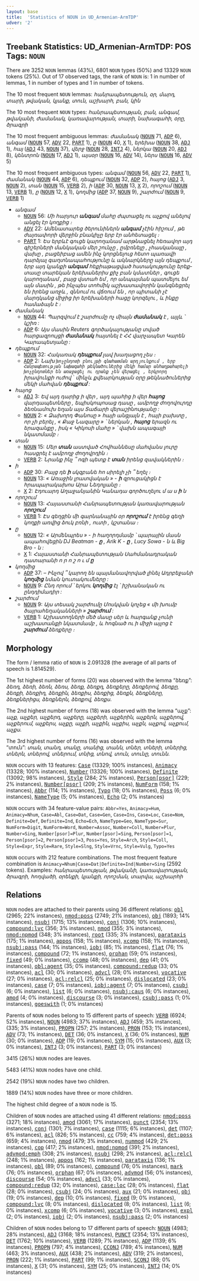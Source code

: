 ```yaml
---
layout: base
title:  'Statistics of NOUN in UD_Armenian-ArmTDP'
udver: '2'
---
```


## Treebank Statistics: UD_Armenian-ArmTDP: POS Tags: `NOUN`

There are 3252 `NOUN` lemmas (43%), 6801 `NOUN` types (50%) and 13329 `NOUN` tokens (25%).
Out of 17 observed tags, the rank of `NOUN` is: 1 in number of lemmas, 1 in number of types and 1 in number of tokens.

The 10 most frequent `NOUN` lemmas: <em>հանրապետություն, օր, մարդ, տարի, թվական, կյանք, տուն, աշխարհ, բան, կին</em>

The 10 most frequent `NOUN` types:  <em>հանրապետության, բան, անգամ, թվականի, ժամանակ, կառավարության, տարի, նախագահի, օրը, ծրագրի</em>

The 10 most frequent ambiguous lemmas: <em>ժամանակ</em> (<tt><a href="hy_armtdp-pos-NOUN.html">NOUN</a></tt> 71, <tt><a href="hy_armtdp-pos-ADP.html">ADP</a></tt> 6), <em>անգամ</em> (<tt><a href="hy_armtdp-pos-NOUN.html">NOUN</a></tt> 57, <tt><a href="hy_armtdp-pos-ADV.html">ADV</a></tt> 22, <tt><a href="hy_armtdp-pos-PART.html">PART</a></tt> 1), <em>ը</em> (<tt><a href="hy_armtdp-pos-NOUN.html">NOUN</a></tt> 40, <tt><a href="hy_armtdp-pos-X.html">X</a></tt> 1), <em>երեխա</em> (<tt><a href="hy_armtdp-pos-NOUN.html">NOUN</a></tt> 38, <tt><a href="hy_armtdp-pos-ADJ.html">ADJ</a></tt> 1), <em>հայ</em> (<tt><a href="hy_armtdp-pos-ADJ.html">ADJ</a></tt> 43, <tt><a href="hy_armtdp-pos-NOUN.html">NOUN</a></tt> 37), <em>վերջ</em> (<tt><a href="hy_armtdp-pos-NOUN.html">NOUN</a></tt> 28, <tt><a href="hy_armtdp-pos-INTJ.html">INTJ</a></tt> 4), <em>ներկա</em> (<tt><a href="hy_armtdp-pos-NOUN.html">NOUN</a></tt> 20, <tt><a href="hy_armtdp-pos-ADJ.html">ADJ</a></tt> 8), <em>կենտրոն</em> (<tt><a href="hy_armtdp-pos-NOUN.html">NOUN</a></tt> 17, <tt><a href="hy_armtdp-pos-ADJ.html">ADJ</a></tt> 1), <em>այսօր</em> (<tt><a href="hy_armtdp-pos-NOUN.html">NOUN</a></tt> 16, <tt><a href="hy_armtdp-pos-ADV.html">ADV</a></tt> 14), <em>ներս</em> (<tt><a href="hy_armtdp-pos-NOUN.html">NOUN</a></tt> 16, <tt><a href="hy_armtdp-pos-ADV.html">ADV</a></tt> 5)

The 10 most frequent ambiguous types:  <em>անգամ</em> (<tt><a href="hy_armtdp-pos-NOUN.html">NOUN</a></tt> 56, <tt><a href="hy_armtdp-pos-ADV.html">ADV</a></tt> 22, <tt><a href="hy_armtdp-pos-PART.html">PART</a></tt> 1), <em>ժամանակ</em> (<tt><a href="hy_armtdp-pos-NOUN.html">NOUN</a></tt> 44, <tt><a href="hy_armtdp-pos-ADP.html">ADP</a></tt> 6), <em>դեպքում</em> (<tt><a href="hy_armtdp-pos-NOUN.html">NOUN</a></tt> 32, <tt><a href="hy_armtdp-pos-ADP.html">ADP</a></tt> 2), <em>հայոց</em> (<tt><a href="hy_armtdp-pos-ADJ.html">ADJ</a></tt> 3, <tt><a href="hy_armtdp-pos-NOUN.html">NOUN</a></tt> 2), <em>տան</em> (<tt><a href="hy_armtdp-pos-NOUN.html">NOUN</a></tt> 15, <tt><a href="hy_armtdp-pos-VERB.html">VERB</a></tt> 2), <em>ի</em> (<tt><a href="hy_armtdp-pos-ADP.html">ADP</a></tt> 30, <tt><a href="hy_armtdp-pos-NOUN.html">NOUN</a></tt> 13, <tt><a href="hy_armtdp-pos-X.html">X</a></tt> 2), <em>որոշում</em> (<tt><a href="hy_armtdp-pos-NOUN.html">NOUN</a></tt> 13, <tt><a href="hy_armtdp-pos-VERB.html">VERB</a></tt> 1), <em>ը</em> (<tt><a href="hy_armtdp-pos-NOUN.html">NOUN</a></tt> 12, <tt><a href="hy_armtdp-pos-X.html">X</a></tt> 1), <em>կողմից</em> (<tt><a href="hy_armtdp-pos-ADP.html">ADP</a></tt> 37, <tt><a href="hy_armtdp-pos-NOUN.html">NOUN</a></tt> 9), <em>շարժում</em> (<tt><a href="hy_armtdp-pos-NOUN.html">NOUN</a></tt> 9, <tt><a href="hy_armtdp-pos-VERB.html">VERB</a></tt> 1)


* <em>անգամ</em>
  * <tt><a href="hy_armtdp-pos-NOUN.html">NOUN</a></tt> 56: <em>Մի հարյուր <b>անգամ</b> մահը ժպտացել ու աչքով անելով անցել էր կողքից ։</em>
  * <tt><a href="hy_armtdp-pos-ADV.html">ADV</a></tt> 22: <em>Ամենատարեց ծերունիներն <b>անգամ</b> չէին հիշում , թե ժայռափորի վերջին բնակիչը երբ էր անհետացել ։</em>
  * <tt><a href="hy_armtdp-pos-PART.html">PART</a></tt> 1: <em>Ես երբևէ գուցե կարողանամ արթնացնել հեռավոր այդ գիշերների մանկական մեր շունչը , ըմբռնելը , չհասկանալը , վախը , բացեիբաց ամեն ինչ կորցնելուց հետո պառավի դարձյալ գաղտնապահությունը և ակնարկները այն դեպքում , երբ այդ կյանքի <b>անգամ</b> հեքիաթացված հստակությունը երեք-տասը տարեկան երեխաներիս քիչ բան կմատներ , գուցե կարողանամ , բայց վստահ եմ , որ անպայման պատմելու եմ այն մասին , թե ինչպես տոհմիկ աշխատավորին կանգնեցրել են իրենց առջև , զննում ու վճռում են , որ պիտանի չէ մարդկանց միջից իր երեխաների հացը կորզելու , և ինքը համաձայն է ։</em>
* <em>ժամանակ</em>
  * <tt><a href="hy_armtdp-pos-NOUN.html">NOUN</a></tt> 44: <em>Պարզվում է շարժումը ոչ միայն <b>ժամանակ</b> է , այլև ՝ կշիռ :</em>
  * <tt><a href="hy_armtdp-pos-ADP.html">ADP</a></tt> 6: <em>Այս մասին Reuters գործակալությանը տված հարցազրույցի <b>ժամանակ</b> հայտնել է ՀՀ վարչապետ Կարեն Կարապետյանը :</em>
* <em>դեպքում</em>
  * <tt><a href="hy_armtdp-pos-NOUN.html">NOUN</a></tt> 32: <em>Հակառակ <b>դեպքում</b> լավ խաղացող չես ։</em>
  * <tt><a href="hy_armtdp-pos-ADP.html">ADP</a></tt> 2: <em>Նախ ` խոչընդոտի բնույթի գնահատման արդյունքում , երբ Հանրապետության Նախագահի թեկնածուներից մեկի համար անհաղթահարելի խոչընդոտներ են առաջացել ու դրանք չեն վերացել , երկրորդ ` իրավունքի ուժով ` մինչև քվեարկության օրը թեկնածուներից մեկի մահվան <b>դեպքում</b> :</em>
* <em>հայոց</em>
  * <tt><a href="hy_armtdp-pos-ADJ.html">ADJ</a></tt> 3: <em>Եվ այդ դարից ի վեր , այդ պահից ի վեր <b>հայոց</b> վարդապետները , եպիսկոպոսաց դասը , ամբողջ ժողովուրդը ձեռնամուխ եղան այս Տաճարի վերաշինությանը :</em>
  * <tt><a href="hy_armtdp-pos-NOUN.html">NOUN</a></tt> 2: <em>« Ձախորդ Փանոսը » հայի անցյալն է , հայի բախտը , որ չի բերել , « Քաջ Նազարը » ՝ ներկան , <b>հայոց</b> երազն ու երազանքը , իսկ « Կիկոսի մահը » ՝ վախն ապագայի նկատմամբ ։</em>
* <em>տան</em>
  * <tt><a href="hy_armtdp-pos-NOUN.html">NOUN</a></tt> 15: <em>Մեր <b>տան</b> աստված Հովհաննեսը մահվանս լուրը հասցրել է ամբողջ ժողովրդին ։</em>
  * <tt><a href="hy_armtdp-pos-VERB.html">VERB</a></tt> 2: <em>Նրանք ինչ ՞ ոգի պետք է <b>տան</b> իրենց զավակներին ։</em>
* <em>ի</em>
  * <tt><a href="hy_armtdp-pos-ADP.html">ADP</a></tt> 30: <em>Բայց դե <b>ի</b> սկզբանե հո սիրելի չի ՞ եղել ։</em>
  * <tt><a href="hy_armtdp-pos-NOUN.html">NOUN</a></tt> 13: <em>« Առաջին լրատվական » - <b>ի</b> զրուցակիցն է հրապարակախոս Արա Նեդոլյանը ։</em>
  * <tt><a href="hy_armtdp-pos-X.html">X</a></tt> 2: <em>Էդուարդ Աղաջանյանին Կանադա գործուղելու մ ա ս <b>ի</b> ն</em>
* <em>որոշում</em>
  * <tt><a href="hy_armtdp-pos-NOUN.html">NOUN</a></tt> 13: <em>Հայաստանի Հանրապետության կառավարության <b>որոշում</b></em>
  * <tt><a href="hy_armtdp-pos-VERB.html">VERB</a></tt> 1: <em>Էս գեղցին մի գարնանային օր <b>որոշում</b> է իրենց գեղի կողքի առվից ձուկ բռնի , ուտի , կշտանա ։</em>
* <em>ը</em>
  * <tt><a href="hy_armtdp-pos-NOUN.html">NOUN</a></tt> 12: <em>« Արմենպրես » - ի հաղորդմամբ ՝ պարային մասն ապահովեցին DJ Beatman - <b>ը</b> , Arik K - <b>ը</b> , Lucy Sowa - ն և Big Bro - ն :</em>
  * <tt><a href="hy_armtdp-pos-X.html">X</a></tt> 1: <em>Հայաստանի Հանրապետության Սահմանադրական դատարանի ո ր ո շ ո ւ մ <b>ը</b></em>
* <em>կողմից</em>
  * <tt><a href="hy_armtdp-pos-ADP.html">ADP</a></tt> 37: <em>– Ինչով ՞ կարող են պայմանավորված լինել Ադրբեջանի <b>կողմից</b> նման կուտակումները :</em>
  * <tt><a href="hy_armtdp-pos-NOUN.html">NOUN</a></tt> 9: <em>Ընդ որում ՝ երկու <b>կողմից</b> էլ ՝ իշխանական ու ընդդիմադիր :</em>
* <em>շարժում</em>
  * <tt><a href="hy_armtdp-pos-NOUN.html">NOUN</a></tt> 9: <em>Այս տեսակ շարժումը Մոսկվան կոչեց « մի խումբ ծայրահեղականների » <b>շարժում</b> :</em>
  * <tt><a href="hy_armtdp-pos-VERB.html">VERB</a></tt> 1: <em>Աշխատողների մեծ մասը սեր և հարգանք չունի աշխատանքի նկատմամբ , և հոգնած ու ի միջի այլոց է <b>շարժում</b> ձեռքերը ։</em>

## Morphology

The form / lemma ratio of `NOUN` is 2.091328 (the average of all parts of speech is 1.814529).

The 1st highest number of forms (20) was observed with the lemma “ձեռք”: <em>ձեռդ, ձեռի, ձեռն, ձեռս, ձեռք, ձեռքդ, ձեռքերը, ձեռքերով, ձեռքը, ձեռքի, ձեռքիդ, ձեռքին, ձեռքիս, ձեռքից, ձեռքն, ձեռքները, ձեռքներիցս, ձեռքներն, ձեռքով, ձեռքս</em>.

The 2nd highest number of forms (18) was observed with the lemma “աչք”: <em>աչք, աչքեր, աչքերդ, աչքերը, աչքերի, աչքերին, աչքերն, աչքերով, աչքերում, աչքերս, աչքը, աչքի, աչքին, աչքիս, աչքն, աչքով, աչքում, աչքս</em>.

The 3rd highest number of forms (16) was observed with the lemma “տուն”: <em>տան, տանդ, տանը, տանից, տանն, տներ, տների, տներից, տներն, տներով, տներում, տնից, տնով, տուն, տունը, տունն</em>.

`NOUN` occurs with 13 features: <tt><a href="hy_armtdp-feat-Case.html">Case</a></tt> (13329; 100% instances), <tt><a href="hy_armtdp-feat-Animacy.html">Animacy</a></tt> (13328; 100% instances), <tt><a href="hy_armtdp-feat-Number.html">Number</a></tt> (13326; 100% instances), <tt><a href="hy_armtdp-feat-Definite.html">Definite</a></tt> (13092; 98% instances), <tt><a href="hy_armtdp-feat-Style.html">Style</a></tt> (284; 2% instances), <tt><a href="hy_armtdp-feat-Person-psor.html">Person[psor]</a></tt> (229; 2% instances), <tt><a href="hy_armtdp-feat-Number-psor.html">Number[psor]</a></tt> (209; 2% instances), <tt><a href="hy_armtdp-feat-NumForm.html">NumForm</a></tt> (158; 1% instances), <tt><a href="hy_armtdp-feat-Abbr.html">Abbr</a></tt> (114; 1% instances), <tt><a href="hy_armtdp-feat-Typo.html">Typo</a></tt> (18; 0% instances), <tt><a href="hy_armtdp-feat-Poss.html">Poss</a></tt> (6; 0% instances), <tt><a href="hy_armtdp-feat-NameType.html">NameType</a></tt> (5; 0% instances), <tt><a href="hy_armtdp-feat-Echo.html">Echo</a></tt> (2; 0% instances)

`NOUN` occurs with 34 feature-value pairs: `Abbr=Yes`, `Animacy=Hum`, `Animacy=Nhum`, `Case=Abl`, `Case=Dat`, `Case=Gen`, `Case=Ins`, `Case=Loc`, `Case=Nom`, `Definite=Def`, `Definite=Ind`, `Echo=Ech`, `NameType=Geo`, `NameType=Sur`, `NumForm=Digit`, `NumForm=Word`, `Number=Assoc`, `Number=Coll`, `Number=Plur`, `Number=Sing`, `Number[psor]=Plur`, `Number[psor]=Sing`, `Person[psor]=1`, `Person[psor]=2`, `Person[psor]=3`, `Poss=Yes`, `Style=Arch`, `Style=Coll`, `Style=Expr`, `Style=Rare`, `Style=Slng`, `Style=Vrnc`, `Style=Vulg`, `Typo=Yes`

`NOUN` occurs with 212 feature combinations.
The most frequent feature combination is `Animacy=Nhum|Case=Dat|Definite=Ind|Number=Sing` (2592 tokens).
Examples: <em>հանրապետության, թվականի, կառավարության, ծրագրի, հոդվածի, օրենքի, կյանքի, որոշման, տարվա, աշխարհի</em>


## Relations

`NOUN` nodes are attached to their parents using 36 different relations: <tt><a href="hy_armtdp-dep-obl.html">obl</a></tt> (2965; 22% instances), <tt><a href="hy_armtdp-dep-nmod-poss.html">nmod:poss</a></tt> (2749; 21% instances), <tt><a href="hy_armtdp-dep-obj.html">obj</a></tt> (1893; 14% instances), <tt><a href="hy_armtdp-dep-nsubj.html">nsubj</a></tt> (1715; 13% instances), <tt><a href="hy_armtdp-dep-conj.html">conj</a></tt> (1306; 10% instances), <tt><a href="hy_armtdp-dep-compound-lvc.html">compound:lvc</a></tt> (356; 3% instances), <tt><a href="hy_armtdp-dep-nmod.html">nmod</a></tt> (355; 3% instances), <tt><a href="hy_armtdp-dep-nmod-npmod.html">nmod:npmod</a></tt> (348; 3% instances), <tt><a href="hy_armtdp-dep-root.html">root</a></tt> (335; 3% instances), <tt><a href="hy_armtdp-dep-parataxis.html">parataxis</a></tt> (175; 1% instances), <tt><a href="hy_armtdp-dep-appos.html">appos</a></tt> (158; 1% instances), <tt><a href="hy_armtdp-dep-xcomp.html">xcomp</a></tt> (158; 1% instances), <tt><a href="hy_armtdp-dep-nsubj-pass.html">nsubj:pass</a></tt> (144; 1% instances), <tt><a href="hy_armtdp-dep-iobj.html">iobj</a></tt> (85; 1% instances), <tt><a href="hy_armtdp-dep-flat.html">flat</a></tt> (76; 1% instances), <tt><a href="hy_armtdp-dep-compound.html">compound</a></tt> (72; 1% instances), <tt><a href="hy_armtdp-dep-orphan.html">orphan</a></tt> (59; 0% instances), <tt><a href="hy_armtdp-dep-fixed.html">fixed</a></tt> (49; 0% instances), <tt><a href="hy_armtdp-dep-ccomp.html">ccomp</a></tt> (48; 0% instances), <tt><a href="hy_armtdp-dep-dep.html">dep</a></tt> (41; 0% instances), <tt><a href="hy_armtdp-dep-obl-agent.html">obl:agent</a></tt> (35; 0% instances), <tt><a href="hy_armtdp-dep-compound-redup.html">compound:redup</a></tt> (33; 0% instances), <tt><a href="hy_armtdp-dep-acl.html">acl</a></tt> (30; 0% instances), <tt><a href="hy_armtdp-dep-advcl.html">advcl</a></tt> (28; 0% instances), <tt><a href="hy_armtdp-dep-vocative.html">vocative</a></tt> (27; 0% instances), <tt><a href="hy_armtdp-dep-acl-relcl.html">acl:relcl</a></tt> (25; 0% instances), <tt><a href="hy_armtdp-dep-dislocated.html">dislocated</a></tt> (23; 0% instances), <tt><a href="hy_armtdp-dep-case.html">case</a></tt> (7; 0% instances), <tt><a href="hy_armtdp-dep-iobj-agent.html">iobj:agent</a></tt> (7; 0% instances), <tt><a href="hy_armtdp-dep-csubj.html">csubj</a></tt> (6; 0% instances), <tt><a href="hy_armtdp-dep-list.html">list</a></tt> (6; 0% instances), <tt><a href="hy_armtdp-dep-nsubj-caus.html">nsubj:caus</a></tt> (6; 0% instances), <tt><a href="hy_armtdp-dep-amod.html">amod</a></tt> (4; 0% instances), <tt><a href="hy_armtdp-dep-discourse.html">discourse</a></tt> (3; 0% instances), <tt><a href="hy_armtdp-dep-csubj-pass.html">csubj:pass</a></tt> (1; 0% instances), <tt><a href="hy_armtdp-dep-goeswith.html">goeswith</a></tt> (1; 0% instances)

Parents of `NOUN` nodes belong to 15 different parts of speech: <tt><a href="hy_armtdp-pos-VERB.html">VERB</a></tt> (6924; 52% instances), <tt><a href="hy_armtdp-pos-NOUN.html">NOUN</a></tt> (4983; 37% instances), <tt><a href="hy_armtdp-pos-ADJ.html">ADJ</a></tt> (459; 3% instances),  (335; 3% instances), <tt><a href="hy_armtdp-pos-PROPN.html">PROPN</a></tt> (257; 2% instances), <tt><a href="hy_armtdp-pos-PRON.html">PRON</a></tt> (153; 1% instances), <tt><a href="hy_armtdp-pos-ADV.html">ADV</a></tt> (73; 1% instances), <tt><a href="hy_armtdp-pos-DET.html">DET</a></tt> (36; 0% instances), <tt><a href="hy_armtdp-pos-X.html">X</a></tt> (36; 0% instances), <tt><a href="hy_armtdp-pos-NUM.html">NUM</a></tt> (30; 0% instances), <tt><a href="hy_armtdp-pos-ADP.html">ADP</a></tt> (19; 0% instances), <tt><a href="hy_armtdp-pos-SYM.html">SYM</a></tt> (15; 0% instances), <tt><a href="hy_armtdp-pos-AUX.html">AUX</a></tt> (3; 0% instances), <tt><a href="hy_armtdp-pos-INTJ.html">INTJ</a></tt> (3; 0% instances), <tt><a href="hy_armtdp-pos-PART.html">PART</a></tt> (3; 0% instances)

3415 (26%) `NOUN` nodes are leaves.

5483 (41%) `NOUN` nodes have one child.

2542 (19%) `NOUN` nodes have two children.

1889 (14%) `NOUN` nodes have three or more children.

The highest child degree of a `NOUN` node is 15.

Children of `NOUN` nodes are attached using 41 different relations: <tt><a href="hy_armtdp-dep-nmod-poss.html">nmod:poss</a></tt> (3271; 18% instances), <tt><a href="hy_armtdp-dep-amod.html">amod</a></tt> (3061; 17% instances), <tt><a href="hy_armtdp-dep-punct.html">punct</a></tt> (2354; 13% instances), <tt><a href="hy_armtdp-dep-conj.html">conj</a></tt> (1301; 7% instances), <tt><a href="hy_armtdp-dep-case.html">case</a></tt> (1115; 6% instances), <tt><a href="hy_armtdp-dep-det.html">det</a></tt> (1107; 6% instances), <tt><a href="hy_armtdp-dep-acl.html">acl</a></tt> (826; 5% instances), <tt><a href="hy_armtdp-dep-cc.html">cc</a></tt> (759; 4% instances), <tt><a href="hy_armtdp-dep-det-poss.html">det:poss</a></tt> (659; 4% instances), <tt><a href="hy_armtdp-dep-nmod.html">nmod</a></tt> (479; 3% instances), <tt><a href="hy_armtdp-dep-nummod.html">nummod</a></tt> (429; 2% instances), <tt><a href="hy_armtdp-dep-cop.html">cop</a></tt> (417; 2% instances), <tt><a href="hy_armtdp-dep-nmod-npmod.html">nmod:npmod</a></tt> (391; 2% instances), <tt><a href="hy_armtdp-dep-advmod-emph.html">advmod:emph</a></tt> (308; 2% instances), <tt><a href="hy_armtdp-dep-nsubj.html">nsubj</a></tt> (298; 2% instances), <tt><a href="hy_armtdp-dep-acl-relcl.html">acl:relcl</a></tt> (248; 1% instances), <tt><a href="hy_armtdp-dep-appos.html">appos</a></tt> (162; 1% instances), <tt><a href="hy_armtdp-dep-parataxis.html">parataxis</a></tt> (136; 1% instances), <tt><a href="hy_armtdp-dep-obl.html">obl</a></tt> (89; 0% instances), <tt><a href="hy_armtdp-dep-compound.html">compound</a></tt> (76; 0% instances), <tt><a href="hy_armtdp-dep-mark.html">mark</a></tt> (76; 0% instances), <tt><a href="hy_armtdp-dep-orphan.html">orphan</a></tt> (67; 0% instances), <tt><a href="hy_armtdp-dep-advmod.html">advmod</a></tt> (56; 0% instances), <tt><a href="hy_armtdp-dep-discourse.html">discourse</a></tt> (54; 0% instances), <tt><a href="hy_armtdp-dep-advcl.html">advcl</a></tt> (33; 0% instances), <tt><a href="hy_armtdp-dep-compound-redup.html">compound:redup</a></tt> (32; 0% instances), <tt><a href="hy_armtdp-dep-case-loc.html">case:loc</a></tt> (28; 0% instances), <tt><a href="hy_armtdp-dep-flat.html">flat</a></tt> (28; 0% instances), <tt><a href="hy_armtdp-dep-csubj.html">csubj</a></tt> (24; 0% instances), <tt><a href="hy_armtdp-dep-aux.html">aux</a></tt> (21; 0% instances), <tt><a href="hy_armtdp-dep-obj.html">obj</a></tt> (19; 0% instances), <tt><a href="hy_armtdp-dep-dep.html">dep</a></tt> (10; 0% instances), <tt><a href="hy_armtdp-dep-fixed.html">fixed</a></tt> (9; 0% instances), <tt><a href="hy_armtdp-dep-compound-lvc.html">compound:lvc</a></tt> (8; 0% instances), <tt><a href="hy_armtdp-dep-dislocated.html">dislocated</a></tt> (8; 0% instances), <tt><a href="hy_armtdp-dep-list.html">list</a></tt> (6; 0% instances), <tt><a href="hy_armtdp-dep-xcomp.html">xcomp</a></tt> (6; 0% instances), <tt><a href="hy_armtdp-dep-vocative.html">vocative</a></tt> (3; 0% instances), <tt><a href="hy_armtdp-dep-expl.html">expl</a></tt> (2; 0% instances), <tt><a href="hy_armtdp-dep-iobj.html">iobj</a></tt> (2; 0% instances), <tt><a href="hy_armtdp-dep-nsubj-pass.html">nsubj:pass</a></tt> (2; 0% instances)

Children of `NOUN` nodes belong to 17 different parts of speech: <tt><a href="hy_armtdp-pos-NOUN.html">NOUN</a></tt> (4983; 28% instances), <tt><a href="hy_armtdp-pos-ADJ.html">ADJ</a></tt> (3168; 18% instances), <tt><a href="hy_armtdp-pos-PUNCT.html">PUNCT</a></tt> (2354; 13% instances), <tt><a href="hy_armtdp-pos-DET.html">DET</a></tt> (1762; 10% instances), <tt><a href="hy_armtdp-pos-VERB.html">VERB</a></tt> (1289; 7% instances), <tt><a href="hy_armtdp-pos-ADP.html">ADP</a></tt> (1139; 6% instances), <tt><a href="hy_armtdp-pos-PROPN.html">PROPN</a></tt> (797; 4% instances), <tt><a href="hy_armtdp-pos-CCONJ.html">CCONJ</a></tt> (789; 4% instances), <tt><a href="hy_armtdp-pos-NUM.html">NUM</a></tt> (463; 3% instances), <tt><a href="hy_armtdp-pos-AUX.html">AUX</a></tt> (438; 2% instances), <tt><a href="hy_armtdp-pos-ADV.html">ADV</a></tt> (319; 2% instances), <tt><a href="hy_armtdp-pos-PRON.html">PRON</a></tt> (222; 1% instances), <tt><a href="hy_armtdp-pos-PART.html">PART</a></tt> (99; 1% instances), <tt><a href="hy_armtdp-pos-SCONJ.html">SCONJ</a></tt> (88; 0% instances), <tt><a href="hy_armtdp-pos-X.html">X</a></tt> (31; 0% instances), <tt><a href="hy_armtdp-pos-SYM.html">SYM</a></tt> (25; 0% instances), <tt><a href="hy_armtdp-pos-INTJ.html">INTJ</a></tt> (14; 0% instances)


